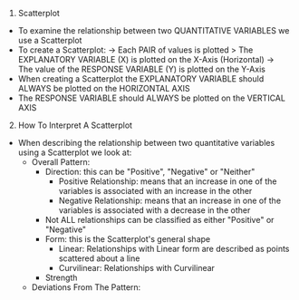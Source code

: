 <!-- Scatterplot --> 

1. Scatterplot
  - To examine the relationship between two QUANTITATIVE VARIABLES we use a Scatterplot
  - To create a Scatterplot:
    -> Each PAIR of values is plotted > The EXPLANATORY VARIABLE (X) is plotted on the X-Axis (Horizontal)
    -> The value of the RESPONSE VARIABLE (Y) is plotted on the Y-Axis 
  - When creating a Scatterplot the EXPLANATORY VARIABLE should ALWAYS be plotted on the HORIZONTAL AXIS
  - The RESPONSE VARIABLE should ALWAYS be plotted on the VERTICAL AXIS 
  
2. How To Interpret A Scatterplot 
  - When describing the relationship between two quantitative variables using a Scatterplot we look at: 
    - Overall Pattern:
      - Direction: this can be "Positive", "Negative" or "Neither" 
        - Positive Relationship: means that an increase in one of the variables is associated with an increase in the other 
        - Negative Relationship: means that an increase in one of the variables is associated with a decrease in the other 
      - Not ALL relationships can be classified as either "Positive" or "Negative" 
      - Form: this is the Scatterplot's general shape 
        - Linear: Relationships with Linear form are described as points scattered about a line 
        - Curvilinear: Relationships with Curvilinear 
      - Strength 
    - Deviations From The Pattern: 